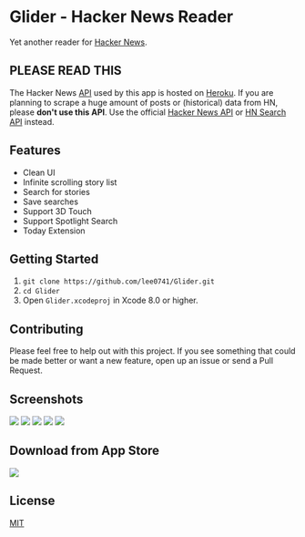 # Glider - Hacker News Reader
Yet another reader for [Hacker News](https://news.ycombinator.com/news).

## PLEASE READ THIS
The Hacker News [API](http://glider.herokuapp.com/) used by this app is hosted on [Heroku](herokuapp.com). If you are planning to scrape a huge amount of posts or (historical) data from HN, please **don't use this API**. Use the official [Hacker News API](https://github.com/HackerNews/API) or [HN Search API](http://hn.algolia.com/api) instead.

## Features
- Clean UI
- Infinite scrolling story list
- Search for stories
- Save searches
- Support 3D Touch
- Support Spotlight Search
- Today Extension

## Getting Started
1. `git clone https://github.com/lee0741/Glider.git`
2. `cd Glider`
3. Open `Glider.xcodeproj` in Xcode 8.0 or higher.

## Contributing
Please feel free to help out with this project. If you see something that could be made better or want a new feature, open up an issue or send a Pull Request.

## Screenshots
![](http://i.imgur.com/7ibJ697.png)
![](http://i.imgur.com/iT051mj.png)
![](http://i.imgur.com/zYSDMc4.png)
![](http://i.imgur.com/COnx9Yu.png)
![](http://i.imgur.com/A9mEF06.png)

## Download from App Store
[![](http://i.imgur.com/PS4LxrB.png)](https://itunes.apple.com/app/glider-hacker-news-reader/id1210977302)

## License
[MIT](https://github.com/lee0741/Glider/blob/master/LICENSE)